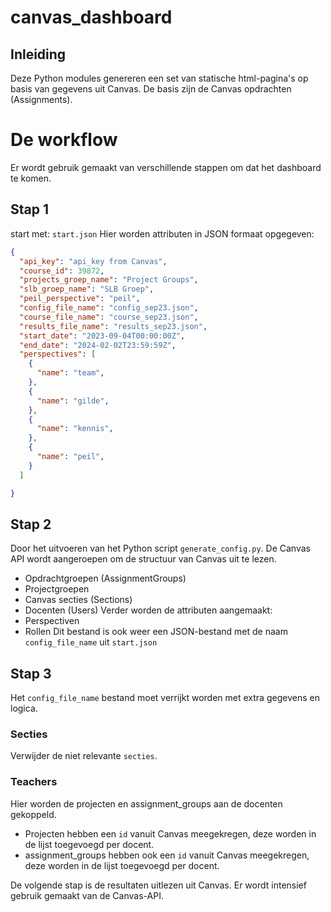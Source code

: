 # canvas_dashboard
## Inleiding
Deze Python modules genereren een set van statische html-pagina's op basis van gegevens uit Canvas. De basis zijn de Canvas opdrachten (Assignments).
# De workflow
Er wordt gebruik gemaakt van verschillende stappen om dat het dashboard te komen.
## Stap 1
start met:
`start.json`
Hier worden attributen in JSON formaat opgegeven:
```json 
{
  "api_key": "api_key from Canvas",
  "course_id": 39872,
  "projects_groep_name": "Project Groups",
  "slb_groep_name": "SLB Groep",
  "peil_perspective": "peil",
  "config_file_name": "config_sep23.json",
  "course_file_name": "course_sep23.json",
  "results_file_name": "results_sep23.json",
  "start_date": "2023-09-04T00:00:00Z",
  "end_date": "2024-02-02T23:59:59Z",
  "perspectives": [
    {
      "name": "team",
    },
    {
      "name": "gilde",
    },
    {
      "name": "kennis",
    },
    {
      "name": "peil",
    }
  ]

}
```
## Stap 2
Door het uitvoeren van het Python script `generate_config.py`. De Canvas API wordt aangeroepen om de structuur van Canvas uit te lezen.
- Opdrachtgroepen (AssignmentGroups)
- Projectgroepen 
- Canvas secties (Sections)
- Docenten (Users)
Verder worden de attributen aangemaakt:
- Perspectiven
- Rollen
Dit bestand is ook weer een JSON-bestand met de naam `config_file_name` uit `start.json`
## Stap 3
Het `config_file_name` bestand moet verrijkt worden met extra gegevens en logica.
### Secties
Verwijder de niet relevante `secties`.
### Teachers
Hier worden de projecten en assignment_groups aan de docenten gekoppeld. 
- Projecten hebben een `id` vanuit Canvas meegekregen, deze worden in de lijst toegevoegd per docent.
- assignment_groups hebben ook een `id` vanuit Canvas meegekregen, deze worden in de lijst toegevoegd per docent.

De volgende stap is de resultaten uitlezen uit Canvas. Er wordt intensief gebruik gemaakt van de Canvas-API.
